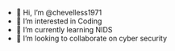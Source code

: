 - 👋 Hi, I’m @chevelless1971
- 👀 I’m interested in Coding
- 🌱 I’m currently learning NIDS
- 💞️ I’m looking to collaborate on cyber security
  

<!---
chevelless1971/chevelless1971 is a ✨ special ✨ repository because its `README.md` (this file) appears on your GitHub profile.
You can click the Preview link to take a look at your changes.
--->
